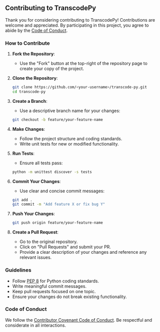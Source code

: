## Contributing to TranscodePy

Thank you for considering contributing to TranscodePy! Contributions are welcome and appreciated. By participating in this project, you agree to abide by the [Code of Conduct](#code-of-conduct).

### How to Contribute

1. **Fork the Repository**:
   - Use the "Fork" button at the top-right of the repository page to create your copy of the project.

2. **Clone the Repository**:
   ```bash
   git clone https://github.com/<your-username>/transcode-py.git
   cd transcode-py
   ```

3. **Create a Branch**:
   - Use a descriptive branch name for your changes:
   ```bash
   git checkout -b feature/your-feature-name
   ```

4. **Make Changes**:
   - Follow the project structure and coding standards.
   - Write unit tests for new or modified functionality.

5. **Run Tests**:
   - Ensure all tests pass:
   ```bash
   python -m unittest discover -s tests
   ```

6. **Commit Your Changes**:
   - Use clear and concise commit messages:
   ```bash
   git add .
   git commit -m "Add feature X or fix bug Y"
   ```

7. **Push Your Changes**:
   ```bash
   git push origin feature/your-feature-name
   ```

8. **Create a Pull Request**:
   - Go to the original repository.
   - Click on "Pull Requests" and submit your PR.
   - Provide a clear description of your changes and reference any relevant issues.

### Guidelines

- Follow [PEP 8](https://pep8.org/) for Python coding standards.
- Write meaningful commit messages.
- Keep pull requests focused on one topic.
- Ensure your changes do not break existing functionality.

### Code of Conduct

We follow the [Contributor Covenant Code of Conduct](https://www.contributor-covenant.org/). Be respectful and considerate in all interactions.
